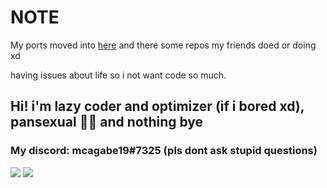 # NOTE
My ports moved into [here](https://github.com/orgs/MobilePorting/repositories) and there some repos my friends doed or doing xd

having issues about life so i not want code so much.

## Hi! i'm lazy coder and optimizer (if i bored xd), pansexual 🏳️‍🌈 and nothing bye
### My discord: mcagabe19#7325 (pls dont ask stupid questions)

![](https://github-readme-stats.vercel.app/api?username=mcagabe19&show_icons=true&theme=tokyonight)
![](https://github-readme-stats.vercel.app/api/top-langs/?username=mcagabe19&layout=compact&show_icons=true&theme=tokyonight)
